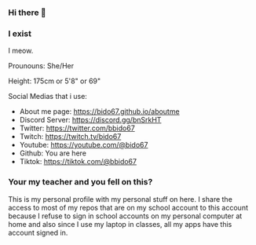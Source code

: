 ### Hi there 👋

### I exist

I meow.

<!--
**Bido67/bido67** is a ✨ _special_ ✨ repository because its `README.md` (this file) appears on your GitHub profile.

Here are some ideas to get you started:

- 🔭 I’m currently working on ...
- 🌱 I’m currently learning ...
- 👯 I’m looking to collaborate on ...
- 🤔 I’m looking for help with ...
- 💬 Ask me about ...
- 📫 How to reach me: ...
- 😄 Pronouns: ...
- ⚡ Fun fact: ...
-->

Prounouns: She/Her

Height: 175cm or 5'8" or 69"

Social Medias that i use:
- About me page: https://bido67.github.io/aboutme
- Discord Server: https://discord.gg/bnSrkHT
- Twitter: https://twitter.com/bbido67
- Twitch: https://twitch.tv/bido67
- Youtube: https://youtube.com/@bido67
- Github: You are here
- Tiktok: https://tiktok.com/@bbido67

### Your my teacher and you fell on this? 
This is my personal profile with my personal stuff on here. I share the access to most of my repos that are on my school account to this account because I refuse to sign in school accounts on my personal computer at home and also since I use my laptop in classes, all my apps have this account signed in. 

